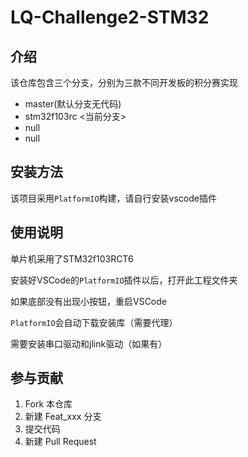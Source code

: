 # LQ-Challenge2-STM32

## 介绍

该仓库包含三个分支，分别为三款不同开发板的积分赛实现

- master(默认分支无代码)
- stm32f103rc <当前分支>
- null
- null

## 安装方法

该项目采用`PlatformIO`构建，请自行安装vscode插件

## 使用说明

单片机采用了STM32f103RCT6

安装好VSCode的`PlatformIO`插件以后，打开此工程文件夹

如果底部没有出现小按钮，重启VSCode

`PlatformIO`会自动下载安装库（需要代理）

需要安装串口驱动和jlink驱动（如果有）

## 参与贡献

1. Fork 本仓库
2. 新建 Feat_xxx 分支
3. 提交代码
4. 新建 Pull Request
